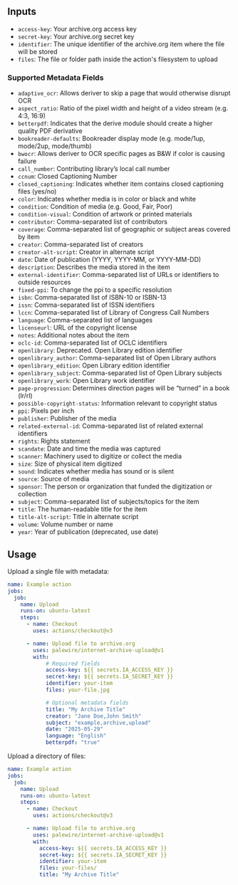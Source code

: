 ## Inputs

* `access-key`: Your archive.org access key
* `secret-key`:  Your archive.org secret key
* `identifier`: The unique identifier of the archive.org item where the file will be stored
* `files`: The file or folder path inside the action's filesystem to upload

### Supported Metadata Fields

* `adaptive_ocr`: Allows deriver to skip a page that would otherwise disrupt OCR
* `aspect_ratio`: Ratio of the pixel width and height of a video stream (e.g. 4:3, 16:9)
* `betterpdf`: Indicates that the derive module should create a higher quality PDF derivative
* `bookreader-defaults`: Bookreader display mode (e.g. mode/1up, mode/2up, mode/thumb)
* `bwocr`: Allows deriver to OCR specific pages as B&W if color is causing failure
* `call_number`: Contributing library’s local call number
* `ccnum`: Closed Captioning Number
* `closed_captioning`: Indicates whether item contains closed captioning files (yes/no)
* `color`: Indicates whether media is in color or black and white
* `condition`: Condition of media (e.g. Good, Fair, Poor)
* `condition-visual`: Condition of artwork or printed materials
* `contributor`: Comma-separated list of contributors
* `coverage`: Comma-separated list of geographic or subject areas covered by item
* `creator`: Comma-separated list of creators
* `creator-alt-script`: Creator in alternate script
* `date`: Date of publication (YYYY, YYYY-MM, or YYYY-MM-DD)
* `description`: Describes the media stored in the item
* `external-identifier`: Comma-separated list of URLs or identifiers to outside resources
* `fixed-ppi`: To change the ppi to a specific resolution
* `isbn`: Comma-separated list of ISBN-10 or ISBN-13
* `issn`: Comma-separated list of ISSN identifiers
* `lccn`: Comma-separated list of Library of Congress Call Numbers
* `language`: Comma-separated list of languages
* `licenseurl`: URL of the copyright license
* `notes`: Additional notes about the item
* `oclc-id`: Comma-separated list of OCLC identifiers
* `openlibrary`: Deprecated. Open Library edition identifier
* `openlibrary_author`: Comma-separated list of Open Library authors
* `openlibrary_edition`: Open Library edition identifier
* `openlibrary_subject`: Comma-separated list of Open Library subjects
* `openlibrary_work`: Open Library work identifier
* `page-progression`: Determines direction pages will be “turned” in a book (lr/rl)
* `possible-copyright-status`: Information relevant to copyright status
* `ppi`: Pixels per inch
* `publisher`: Publisher of the media
* `related-external-id`: Comma-separated list of related external identifiers
* `rights`: Rights statement
* `scandate`: Date and time the media was captured
* `scanner`: Machinery used to digitize or collect the media
* `size`: Size of physical item digitized
* `sound`: Indicates whether media has sound or is silent
* `source`: Source of media
* `sponsor`: The person or organization that funded the digitization or collection
* `subject`: Comma-separated list of subjects/topics for the item
* `title`: The human-readable title for the item
* `title-alt-script`: Title in alternate script
* `volume`: Volume number or name
* `year`: Year of publication (deprecated, use date)

## Usage

Upload a single file with metadata:

```yaml
name: Example action
jobs:
  job:
    name: Upload
    runs-on: ubuntu-latest
    steps:
      - name: Checkout
        uses: actions/checkout@v3

      - name: Upload file to archive.org
        uses: palewire/internet-archive-upload@v1
        with:
            # Required fields
            access-key: ${{ secrets.IA_ACCESS_KEY }}
            secret-key: ${{ secrets.IA_SECRET_KEY }}
            identifier: your-item
            files: your-file.jpg

            # Optional metadata fields
            title: "My Archive Title"
            creator: "Jane Doe,John Smith"
            subject: "example,archive,upload"
            date: "2025-05-29"
            language: "English"
            betterpdf: "true"
```

Upload a directory of files:

```yaml
name: Example action
jobs:
  job:
    name: Upload
    runs-on: ubuntu-latest
    steps:
      - name: Checkout
        uses: actions/checkout@v3

      - name: Upload file to archive.org
        uses: palewire/internet-archive-upload@v1
        with:
          access-key: ${{ secrets.IA_ACCESS_KEY }}
          secret-key: ${{ secrets.IA_SECRET_KEY }}
          identifier: your-item
          files: your-files/
          title: "My Archive Title"
```
